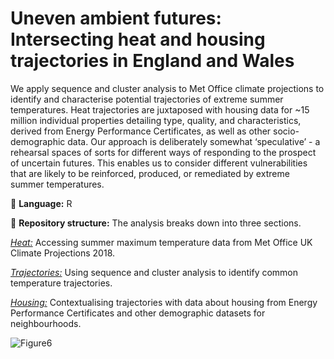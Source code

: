 # Uneven ambient futures: Intersecting heat and housing trajectories in England and Wales
We apply sequence and cluster analysis to Met Office climate projections to identify and characterise potential trajectories of extreme summer temperatures. Heat trajectories are juxtaposed with housing data for ~15 million individual properties detailing type, quality, and characteristics, derived from Energy Performance Certificates, as well as other socio-demographic data. Our approach is deliberately somewhat ‘speculative’ - a rehearsal spaces of sorts for different ways of responding to the prospect of uncertain futures. This enables us to consider different vulnerabilities that are likely to be reinforced, produced, or remediated by extreme summer temperatures. 

💬 **Language:** R

🧱 **Repository structure:** 
The analysis breaks down into three sections.

*[Heat:](https://github.com/CaitHRobinson/heat-housing-trajectories/tree/main/heat)* Accessing summer maximum temperature data from Met Office UK Climate Projections 2018.

*[Trajectories:](https://github.com/CaitHRobinson/heat-housing-trajectories/tree/main/trajectories)* Using sequence and cluster analysis to identify common temperature trajectories.

*[Housing:](https://github.com/CaitHRobinson/heat-housing-trajectories/tree/main/housing)* Contextualising trajectories with data about housing from Energy Performance Certificates and other demographic datasets for neighbourhoods.

![Figure6](https://github.com/user-attachments/assets/a0c983ae-5bfb-4e56-b662-36bbab9348ea)
